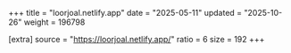 +++
title = "loorjoal.netlify.app"
date = "2025-05-11"
updated = "2025-10-26"
weight = 196798

[extra]
source = "https://loorjoal.netlify.app/"
ratio = 6
size = 192
+++
